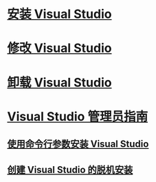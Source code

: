# [安装 Visual Studio](install-visual-studio.md)
# [修改 Visual Studio](modify-visual-studio.md)
# [卸载 Visual Studio](uninstall-visual-studio.md)
# [Visual Studio 管理员指南](visual-studio-administrator-guide.md)
## [使用命令行参数安装 Visual Studio](use-command-line-parameters-to-install-visual-studio.md)
## [创建 Visual Studio 的脱机安装](create-an-offline-installation-of-visual-studio.md)

<!--HONumber=Feb17_HO4-->


